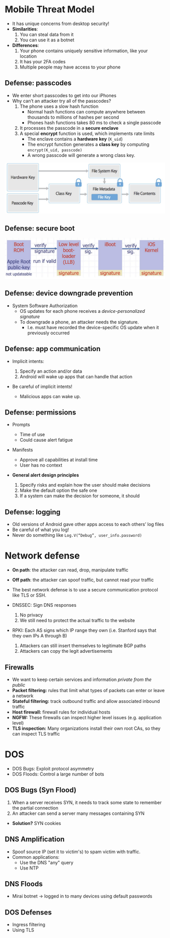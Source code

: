 # Mobile Threat Model
* It has unique concerns from desktop security!
* **Similarities**:
	1. You can steal data from it
	2. You can use it as a botnet
* **Differences**: 
	1. Your phone contains uniquely sensitive information, like your location 
	2. It has your 2FA codes 
	3. Multiple people may have access to your phone

## Defense: passcodes
* We enter short passcodes to get into our iPhones
* Why can’t an attacker try all of the passcodes?
	1. The phone uses a slow hash function
		* Normal hash functions can compute anywhere between thousands to millions of hashes per second
		* Phones hash functions takes 80 ms to check a single passcode
	2. It processes the passcode in a **secure enclave**
	3. A special **encrypt** function is used, which implements rate limits
		* The enclave contains a **hardware key** (`K_uid`)
		* The encrypt function generates a **class key** by computing `encrypt(K_uid, passcode)`
		* A wrong passcode will generate a wrong class key.

![Pasted image 20240609231256](../../attachments/Pasted%20image%2020240609231256.png)

## Defense: secure boot
![Pasted image 20240609231340](../../attachments/Pasted%20image%2020240609231340.png)

## Defense: device downgrade prevention

* System Software Authorization
	* OS updates for each phone receives a *device-personalized signature*
	* To downgrade a phone, an attacker needs the signature.
		* I.e. must have recorded the device-specific OS update when it previously occurred

## Defense: app communication

* Implicit intents:
	1. Specify an action and/or data
	2. Android will wake up apps that can handle that action

* Be careful of implicit intents!
	* Malicious apps can wake up.

## Defense: permissions
* Prompts
	* Time of use
	* Could cause alert fatigue
* Manifests
	* Approve all capabilities at install time
	* User has no context
	
* **General alert design principles**
	1. Specify risks and explain how the user should make decisions
	2. Make the default option the safe one
	3. If a system can make the decision for someone, it should

## Defense: logging
* Old versions of Android gave other apps access to each others’ log files
* Be careful of what you log!
* Never do something like `Log.V(“Debug”, user_info.password)`


# Network defense
* **On path**: the attacker can read, drop, manipulate traffic
* **Off path**: the attacker can spoof traffic, but cannot read your traffic

* The best network defense is to use a secure communication protocol like TLS or SSH.

* DNSSEC: Sign DNS responses
	1. No privacy
	2. We still need to protect the actual traffic to the website

* RPKI: Each AS signs which IP range they own (i.e. Stanford says that they own IPs A through B)
	1. Attackers can still insert themselves to legitimate BGP paths
	2. Attackers can copy the legit advertisements

## Firewalls
* We want to keep certain services and information *private from the public*
* **Packet filtering:** rules that limit what types of packets can enter or leave a network
* **Stateful filtering:** track outbound traffic and allow associated inbound traffic 
* **Host firewall:** firewall rules for individual hosts 
* **NGFW:** These firewalls can inspect higher level issues (e.g. application level)
* **TLS inspection:** Many organizations install their own root CAs, so they can inspect TLS traffic


# DOS
* DOS Bugs: Exploit protocol asymmetry
* DOS Floods: Control a large number of bots


## DOS Bugs (Syn Flood)
1. When a server receives SYN, it needs to track some state to remember the partial connection
2. An attacker can send a server many messages containing SYN

* **Solution?** SYN cookies


## DNS Amplification
* Spoof source IP (set it to victim's) to spam victim with traffic.
* Common applications:
	* Use the DNS "any" query
	* Use NTP

## DNS Floods
* Mirai botnet -> logged in to many devices using default passwords

## DOS Defenses
* Ingress filtering
* Using TLS

